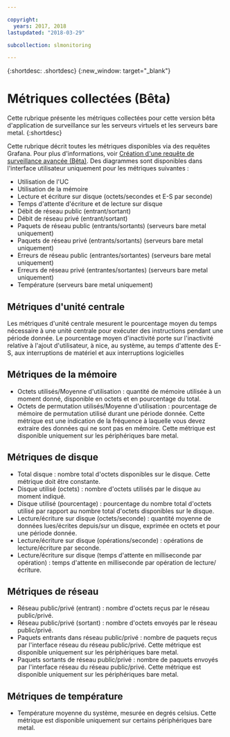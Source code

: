 ```yaml
---

copyright:
  years: 2017, 2018
lastupdated: "2018-03-29"

subcollection: slmonitoring

---
```


{:shortdesc: .shortdesc}
{:new_window: target="_blank"}

# Métriques collectées (Bêta)
Cette rubrique présente les métriques collectées pour cette version bêta d'application de surveillance sur les serveurs virtuels et les serveurs bare metal.
{:shortdesc}

Cette rubrique décrit toutes les métriques disponibles via des requêtes Grafana. Pour plus d'informations, voir [Création d'une requête de surveillance avancée (Bêta)](/docs/infrastructure/SLmonitoring?topic=slmonitoring-creating-an-advanced-monitoring-query-beta-#creating-an-advanced-monitoring-query-beta-). Des diagrammes sont disponibles dans l'interface utilisateur uniquement pour les métriques suivantes :
* Utilisation de l'UC
* Utilisation de la mémoire
* Lecture et écriture sur disque (octets/secondes et E-S par seconde)
* Temps d'attente d'écriture et de lecture sur disque
* Débit de réseau public (entrant/sortant)
* Débit de réseau privé (entrant/sortant)
* Paquets de réseau public (entrants/sortants) (serveurs bare metal uniquement)
* Paquets de réseau privé (entrants/sortants) (serveurs bare metal uniquement)
* Erreurs de réseau public (entrantes/sortantes) (serveurs bare metal uniquement)
* Erreurs de réseau privé (entrantes/sortantes) (serveurs bare metal uniquement)
* Température (serveurs bare metal uniquement)


## Métriques d'unité centrale
  Les métriques d'unité centrale mesurent le pourcentage moyen du temps nécessaire à une unité centrale pour exécuter des instructions pendant une période donnée. Le pourcentage moyen d'inactivité porte sur l'inactivité relative à l'ajout d'utilisateur, à nice, au système, au temps d'attente des E-S, aux interruptions de matériel et aux interruptions logicielles

## Métriques de la mémoire
* Octets utilisés/Moyenne d'utilisation : quantité de mémoire utilisée à un moment donné, disponible en octets et en pourcentage du total.
* Octets de permutation utilisés/Moyenne d'utilisation : pourcentage de mémoire de permutation utilisé durant une période donnée. Cette métrique est une indication de la fréquence à laquelle vous devez extraire des données qui ne sont pas en mémoire. Cette métrique est disponible uniquement sur les périphériques bare metal.

## Métriques de disque

* Total disque : nombre total d'octets disponibles sur le disque. Cette métrique doit être constante.
* Disque utilisé (octets) : nombre d'octets utilisés par le disque au moment indiqué. 
* Disque utilisé (pourcentage) : pourcentage du nombre total d'octets utilisé par rapport au nombre total d'octets disponibles sur le disque. 
* Lecture/écriture sur disque (octets/seconde) : quantité moyenne de données lues/écrites depuis/sur un disque, exprimée en octets et pour une période donnée.
* Lecture/écriture sur disque (opérations/seconde) : opérations de lecture/écriture par seconde.
* Lecture/écriture sur disque (temps d'attente en milliseconde par opération) : temps d'attente en milliseconde par opération de lecture/écriture.

## Métriques de réseau

 * Réseau public/privé (entrant) : nombre d'octets reçus par le réseau public/privé.
* Réseau public/privé (sortant) : nombre d'octets envoyés par le réseau public/privé.
* Paquets entrants dans réseau public/privé : nombre de paquets reçus par l'interface réseau du réseau public/privé. Cette métrique est disponible uniquement sur les périphériques bare metal.
* Paquets sortants de réseau public/privé : nombre de paquets envoyés par l'interface réseau du réseau public/privé. Cette métrique est disponible uniquement sur les périphériques bare metal.

## Métriques de température
* Température moyenne du système, mesurée en degrés celsius. Cette métrique est disponible uniquement sur certains périphériques bare metal.
